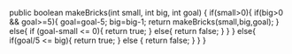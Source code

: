 public boolean makeBricks(int small, int big, int goal) { 
  if(small>0){
    if(big>0 && goal>=5){
      goal=goal-5;
      big=big-1;
      return makeBricks(small,big,goal);
    } else{
      if (goal-small <= 0){
        return true;
      } else{
        return false;
      }
    }
  } else{
    if(goal/5 <= big){
      return true;
    } else {
      return false;
    }
  }
}
